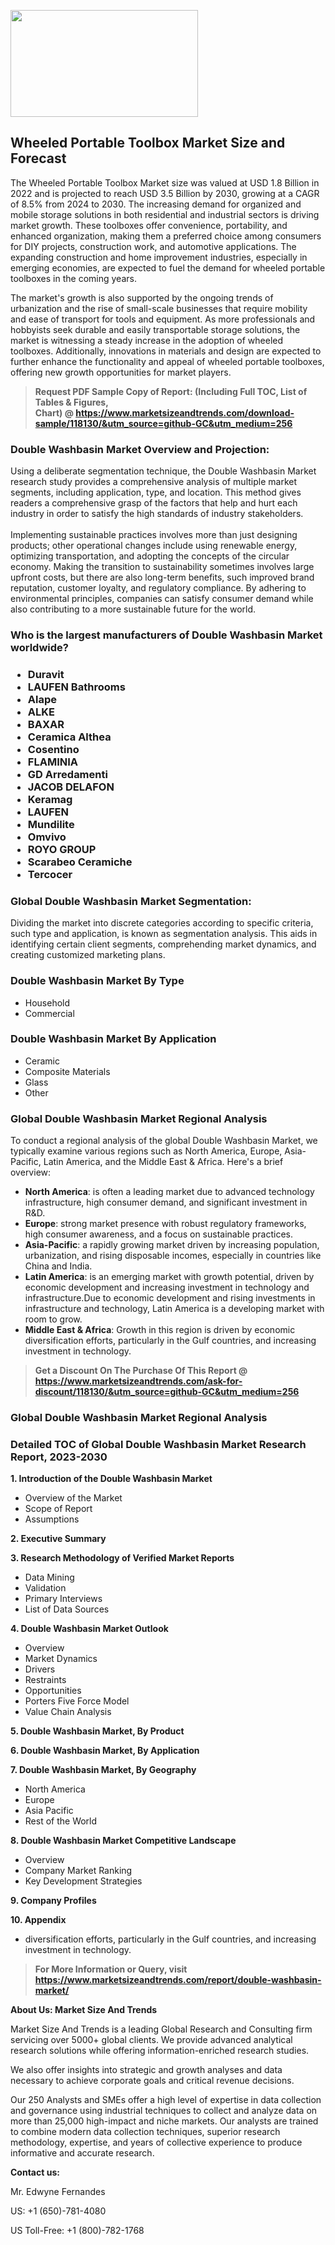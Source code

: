 <p><img class="alignnone size-medium wp-image-20088" src="https://ffe5etoiles.com/wp-content/uploads/2024/12/MST1-300x171.png" alt="" width="300" height="171" /></p><h2>Wheeled Portable Toolbox Market Size and Forecast</h2><p>The Wheeled Portable Toolbox Market size was valued at USD 1.8 Billion in 2022 and is projected to reach USD 3.5 Billion by 2030, growing at a CAGR of 8.5% from 2024 to 2030. The increasing demand for organized and mobile storage solutions in both residential and industrial sectors is driving market growth. These toolboxes offer convenience, portability, and enhanced organization, making them a preferred choice among consumers for DIY projects, construction work, and automotive applications. The expanding construction and home improvement industries, especially in emerging economies, are expected to fuel the demand for wheeled portable toolboxes in the coming years.</p><p>The market's growth is also supported by the ongoing trends of urbanization and the rise of small-scale businesses that require mobility and ease of transport for tools and equipment. As more professionals and hobbyists seek durable and easily transportable storage solutions, the market is witnessing a steady increase in the adoption of wheeled toolboxes. Additionally, innovations in materials and design are expected to further enhance the functionality and appeal of wheeled portable toolboxes, offering new growth opportunities for market players.</p></p><blockquote id="" class=""><strong>Request PDF Sample Copy of Report: (Including Full TOC, List of Tables &amp; Figures, Chart)&nbsp;@&nbsp;<strong><a href="https://www.marketsizeandtrends.com/download-sample/118130/&utm_source=github-GC&utm_medium=256" target="_blank">https://www.marketsizeandtrends.com/download-sample/118130/&utm_source=github-GC&utm_medium=256</a></strong></strong></blockquote><h3 id="" class="">Double Washbasin Market&nbsp;Overview and Projection:</h3><p id="" class="">Using a deliberate segmentation technique, the Double Washbasin Market research study provides a comprehensive analysis of multiple market segments, including application, type, and location. This method gives readers a comprehensive grasp of the factors that help and hurt each industry in order to satisfy the high standards of industry stakeholders. <br /> <br />Implementing sustainable practices involves more than just designing products; other operational changes include using renewable energy, optimizing transportation, and adopting the concepts of the circular economy. Making the transition to sustainability sometimes involves large upfront costs, but there are also long-term benefits, such improved brand reputation, customer loyalty, and regulatory compliance. By adhering to environmental principles, companies can satisfy consumer demand while also contributing to a more sustainable future for the world.</p><h3 id="" class="">Who is the largest manufacturers of&nbsp;Double Washbasin Market worldwide?</h3><h3 class=""><p><ul><li>Duravit </li><li> LAUFEN Bathrooms </li><li> Alape </li><li> ALKE </li><li> BAXAR </li><li> Ceramica Althea </li><li> Cosentino </li><li> FLAMINIA </li><li> GD Arredamenti </li><li> JACOB DELAFON </li><li> Keramag </li><li> LAUFEN </li><li> Mundilite </li><li> Omvivo </li><li> ROYO GROUP </li><li> Scarabeo Ceramiche </li><li> Tercocer</li></ul></p></h3><h3 id="" class="">Global&nbsp;Double Washbasin Market Segmentation:</h3><p id="" class="">Dividing the market into discrete categories according to specific criteria, such type and application, is known as segmentation analysis. This aids in identifying certain client segments, comprehending market dynamics, and creating customized marketing plans.</p><h3 id="" class="">Double Washbasin Market&nbsp;By Type</h3><p><p><ul><li>Household</li><li> Commercial</p></li></ul></p></p><h3 id="" class="">Double Washbasin Market&nbsp;By Application</h3><p class=""><p><ul><li>Ceramic</li><li> Composite Materials</li><li> Glass</li><li> Other</li></ul></p></p><h3 id="" class="">Global Double Washbasin Market Regional Analysis</h3><p id="" class="">To conduct a regional analysis of the global Double Washbasin Market, we typically examine various regions such as North America, Europe, Asia-Pacific, Latin America, and the Middle East &amp; Africa. Here's a brief overview:</p><ul><li><strong>North America</strong>: is often a leading market due to advanced technology infrastructure, high consumer demand, and significant investment in R&amp;D.</li><li><strong>Europe</strong>: strong market presence with robust regulatory frameworks, high consumer awareness, and a focus on sustainable practices.</li><li><strong>Asia-Pacific</strong>: a rapidly growing market driven by increasing population, urbanization, and rising disposable incomes, especially in countries like China and India.</li><li><strong>Latin America</strong>: is an emerging market with growth potential, driven by economic development and increasing investment in technology and infrastructure.Due to economic development and rising investments in infrastructure and technology, Latin America is a developing market with room to grow.</li><li><strong>Middle East &amp; Africa</strong>: Growth in this region is driven by economic diversification efforts, particularly in the Gulf countries, and increasing investment in technology.</li></ul><blockquote id="" class=""><strong>Get a Discount On The Purchase Of This Report @ <strong><a href="https://www.marketsizeandtrends.com/ask-for-discount/118130/&utm_source=github-GC&utm_medium=256" target="_blank">https://www.marketsizeandtrends.com/ask-for-discount/118130/&utm_source=github-GC&utm_medium=256</a></strong></strong></blockquote><h3 id="" class="">Global Double Washbasin Market Regional Analysis</h3><h3 id="" class="">Detailed TOC of Global Double Washbasin Market Research Report, 2023-2030</h3><p id="" class=""><strong>1. Introduction of the Double Washbasin Market</strong></p><ul><li>Overview of the Market</li><li>Scope of Report</li><li>Assumptions</li></ul><p id="" class=""><strong>2. Executive Summary</strong></p><p id="" class=""><strong>3. Research Methodology of Verified Market Reports</strong></p><ul><li>Data Mining</li><li>Validation</li><li>Primary Interviews</li><li>List of Data Sources</li></ul><p id="" class=""><strong>4. Double Washbasin Market Outlook</strong></p><ul><li>Overview</li><li>Market Dynamics</li><li>Drivers</li><li>Restraints</li><li>Opportunities</li><li>Porters Five Force Model</li><li>Value Chain Analysis</li></ul><p id="" class=""><strong>5. Double Washbasin Market, By Product</strong></p><p id="" class=""><strong>6. Double Washbasin Market, By Application</strong></p><p id="" class=""><strong>7. Double Washbasin Market, By Geography</strong></p><ul><li>North America</li><li>Europe</li><li>Asia Pacific</li><li>Rest of the World</li></ul><p id="" class=""><strong>8. Double Washbasin Market Competitive Landscape</strong></p><ul><li>Overview</li><li>Company Market Ranking</li><li>Key Development Strategies</li></ul><p id="" class=""><strong>9. Company Profiles</strong></p><p id="" class=""><strong>10. Appendix</strong></p><ul><li>diversification efforts, particularly in the Gulf countries, and increasing investment in technology.</li></ul><blockquote id="" class=""><strong>For More Information or Query, visit <strong><strong><a href="https://www.marketsizeandtrends.com/report/double-washbasin-market/" target="_blank">https://www.marketsizeandtrends.com/report/double-washbasin-market/</a></strong></strong></strong></blockquote><p id="" class=""><strong>About Us: Market Size And Trends</strong></p><p id="" class="">Market Size And Trends is a leading Global Research and Consulting firm servicing over 5000+ global clients. We provide advanced analytical research solutions while offering information-enriched research studies.</p><p id="" class="">We also offer insights into strategic and growth analyses and data necessary to achieve corporate goals and critical revenue decisions.</p><p id="" class="">Our 250 Analysts and SMEs offer a high level of expertise in data collection and governance using industrial techniques to collect and analyze data on more than 25,000 high-impact and niche markets. Our analysts are trained to combine modern data collection techniques, superior research methodology, expertise, and years of collective experience to produce informative and accurate research.</p><p id="" class=""><strong>Contact us:</strong></p><p id="" class="">Mr. Edwyne Fernandes</p><p id="" class="">US: +1 (650)-781-4080</p><p id="" class="">US Toll-Free: +1 (800)-782-1768</p>
